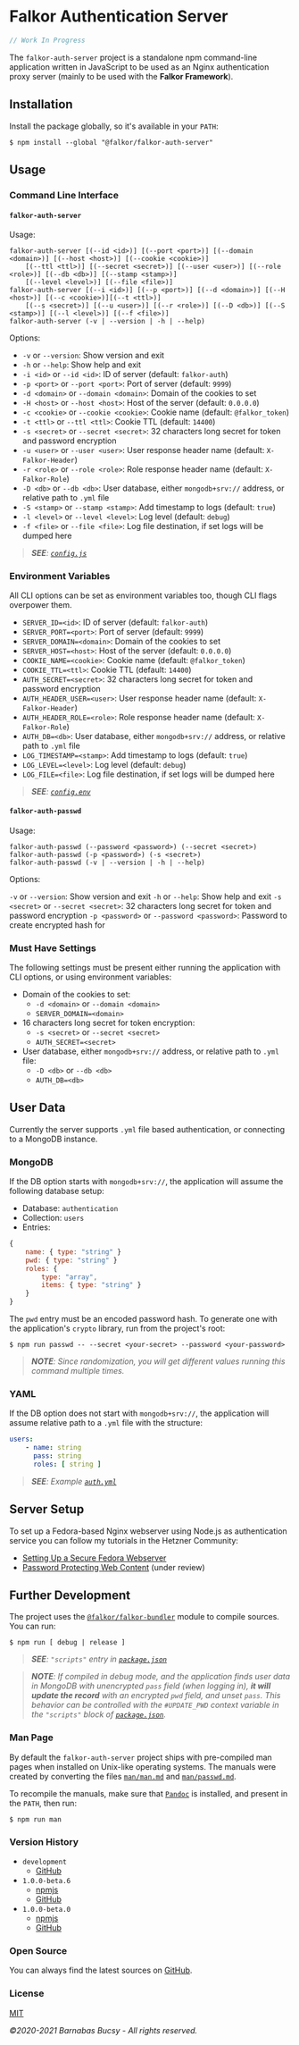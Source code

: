 # **Falkor Authentication Server**

```javascript
// Work In Progress
```

The `falkor-auth-server` project is a standalone npm command-line application written in JavaScript to be used as an Nginx authentication proxy server (mainly to be used with the **Falkor Framework**).

## **Installation**

Install the package globally, so it's available in your `PATH`:

```
$ npm install --global "@falkor/falkor-auth-server"
```

## **Usage**

### **Command Line Interface**

#### `falkor-auth-server`

Usage:

```
falkor-auth-server [(--id <id>)] [(--port <port>)] [(--domain <domain>)] [(--host <host>)] [(--cookie <cookie>)]
    [(--ttl <ttl>)] [(--secret <secret>)] [(--user <user>)] [(--role <role>)] [(--db <db>)] [(--stamp <stamp>)]
    [(--level <level>)] [(--file <file>)]
falkor-auth-server [(--i <id>)] [(--p <port>)] [(--d <domain>)] [(--H <host>)] [(--c <cookie>)][(--t <ttl>)] 
    [(--s <secret>)] [(--u <user>)] [(--r <role>)] [(--D <db>)] [(--S <stamp>)] [(--l <level>)] [(--f <file>)]
falkor-auth-server (-v | --version | -h | --help)
```

Options:

* `-v` or `--version`: Show version and exit
* `-h` or `--help`: Show help and exit
* `-i <id>` or `--id <id>`: ID of server (default: `falkor-auth`)
* `-p <port>` or `--port <port>`: Port of server (default: `9999`)
* `-d <domain>` or `--domain <domain>`: Domain of the cookies to set
* `-H <host>` or `--host <host>`: Host of the server (default: `0.0.0.0`)
* `-c <cookie>` or `--cookie <cookie>`: Cookie name (default: `@falkor_token`)
* `-t <ttl>` or `--ttl <ttl>`: Cookie TTL (default: `14400`)
* `-s <secret>` or `--secret <secret>`: 32 characters long secret for token and password encryption
* `-u <user>` or `--user <user>`: User response header name (default: `X-Falkor-Header`)
* `-r <role>` or `--role <role>`: Role response header name (default: `X-Falkor-Role`)
* `-D <db>` or `--db <db>`: User database, either `mongodb+srv://` address, or relative path to `.yml` file
* `-S <stamp>` or `--stamp <stamp>`: Add timestamp to logs (default: `true`)
* `-l <level>` or `--level <level>`: Log level (default: `debug`)
* `-f <file>` or `--file <file>`: Log file destination, if set logs will be dumped here

> _**SEE**: [`config.js`](https://github.com/theonethread/falkor-auth-server/blob/master/src/util/config.js "Open")_

### **Environment Variables**

All CLI options can be set as environment variables too, though CLI flags overpower them.

* `SERVER_ID=<id>`: ID of server (default: `falkor-auth`)
* `SERVER_PORT=<port>`: Port of server (default: `9999`)
* `SERVER_DOMAIN=<domain>`: Domain of the cookies to set
* `SERVER_HOST=<host>`: Host of the server (default: `0.0.0.0`)
* `COOKIE_NAME=<cookie>`: Cookie name (default: `@falkor_token`)
* `COOKIE_TTL=<ttl>`: Cookie TTL (default: `14400`)
* `AUTH_SECRET=<secret>`: 32 characters long secret for token and password encryption
* `AUTH_HEADER_USER=<user>`: User response header name (default: `X-Falkor-Header`)
* `AUTH_HEADER_ROLE=<role>`: Role response header name (default: `X-Falkor-Role`)
* `AUTH_DB=<db>`: User database, either `mongodb+srv://` address, or relative path to `.yml` file
* `LOG_TIMESTAMP=<stamp>`: Add timestamp to logs (default: `true`)
* `LOG_LEVEL=<level>`: Log level (default: `debug`)
* `LOG_FILE=<file>`: Log file destination, if set logs will be dumped here

> _**SEE**: [`config.env`](https://github.com/theonethread/falkor-auth-server/blob/master/res/config.env "Open")_

#### `falkor-auth-passwd`

Usage:

```
falkor-auth-passwd (--password <password>) (--secret <secret>)
falkor-auth-passwd (-p <password>) (-s <secret>)
falkor-auth-passwd (-v | --version | -h | --help)
```

Options:

`-v` or `--version`: Show version and exit
`-h` or `--help`: Show help and exit
`-s <secret>` or `--secret <secret>`: 32 characters long secret for token and password encryption
`-p <password>` or `--password <password>`: Password to create encrypted hash for

### **Must Have Settings**

The following settings must be present either running the application with CLI options, or using environment variables:

* Domain of the cookies to set:
    * `-d <domain>` or `--domain <domain>`
    * `SERVER_DOMAIN=<domain>`
* 16 characters long secret for token encryption:
    * `-s <secret>` or `--secret <secret>`
    * `AUTH_SECRET=<secret>`
* User database, either `mongodb+srv://` address, or relative path to `.yml` file:
    * `-D <db>` or `--db <db>`
    * `AUTH_DB=<db>`

## **User Data**

Currently the server supports `.yml` file based authentication, or connecting to a MongoDB instance.

### **MongoDB**

If the DB option starts with `mongodb+srv://`, the application will assume the following database setup:

* Database: `authentication`
* Collection: `users`
* Entries:

```javascript
{
    name: { type: "string" }
    pwd: { type: "string" }
    roles: {
        type: "array",
        items: { type: "string" }
    }
}
```

The `pwd` entry must be an encoded password hash. To generate one with the application's `crypto` library, run from the project's root:

```
$ npm run passwd -- --secret <your-secret> --password <your-password>
```

> _**NOTE**: Since randomization, you will get different values running this command multiple times._

### **YAML**

If the DB option does not start with `mongodb+srv://`, the application will assume relative path to a `.yml` file with the structure:

```yaml
users:
    - name: string
      pass: string
      roles: [ string ]
```

> _**SEE**: Example [`auth.yml`](https://github.com/theonethread/falkor-auth-server/blob/master/res/auth.yml "Open")_

## **Server Setup**

To set up a Fedora-based Nginx webserver using Node.js as authentication service you can follow my tutorials in the Hetzner Community:

* [Setting Up a Secure Fedora Webserver](https://community.hetzner.com/tutorials/secure-fedora-webserver "Visit")
* [Password Protecting Web Content](https://github.com/theonethread/community-content/blob/master/tutorials/nginx-password-protect-content/01.en.md "Visit") (under review)

## **Further Development**

The project uses the [`@falkor/falkor-bundler`](https://www.npmjs.com/package/@falkor/falkor-bundler "Visit") module to compile sources. You can run:

```
$ npm run [ debug | release ]
```

> _**SEE**: `"scripts"` entry in [`package.json`](https://github.com/theonethread/falkor-auth-server/blob/master/package.json "Open")_

> _**NOTE**: If compiled in debug mode, and the application finds user data in MongoDB with unencrypted `pass` field (when logging in), **it will update the record** with an encrypted `pwd` field, and unset `pass`. This behavior can be controlled with the `#UPDATE_PWD` context variable in the `"scripts"` block of [`package.json`](https://github.com/theonethread/falkor-auth-server/blob/master/package.json "Open")._

### **Man Page**

By default the `falkor-auth-server` project ships with pre-compiled man pages when installed on Unix-like operating systems. The manuals were created by converting the files [`man/man.md`](https://github.com/theonethread/falkor-auth-server/blob/master/man/man.md "Open") and [`man/passwd.md`](https://github.com/theonethread/falkor-auth-server/blob/master/man/passwd.md "Open").

To recompile the manuals, make sure that [`Pandoc`](https://pandoc.org/ "Visit") is installed, and present in the `PATH`, then run:

```
$ npm run man
```

### **Version History**

* `development`
    * [GitHub](https://github.com/theonethread/falkor-auth-server "Visit")
* `1.0.0-beta.6`
    * [npmjs](https://www.npmjs.com/package/@falkor/falkor-auth-server/v/1.0.0-beta.6 "Visit")
    * [GitHub](https://github.com/theonethread/falkor-auth-server/releases/tag/v1.0.0-beta.6 "Visit")
* `1.0.0-beta.0`
    * [npmjs](https://www.npmjs.com/package/@falkor/falkor-auth-server/v/1.0.0-beta.0 "Visit")
    * [GitHub](https://github.com/theonethread/falkor-auth-server/releases/tag/v1.0.0-beta.0 "Visit")

### **Open Source**

You can always find the latest sources on [GitHub](https://github.com/theonethread/falkor-auth-server "Visit").

### **License**

[MIT](https://github.com/theonethread/falkor-auth-server/blob/master/license.txt "Open")

_©2020-2021 Barnabas Bucsy - All rights reserved._
